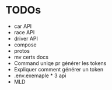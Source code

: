 # TODOs
- car API
- race API
- driver API
- compose
- protos
- mv certs docs
- Command uniqe pr générer les tokens
- Expliquer comment générer un token
- .env.exemaple * 3 api
- MLD
